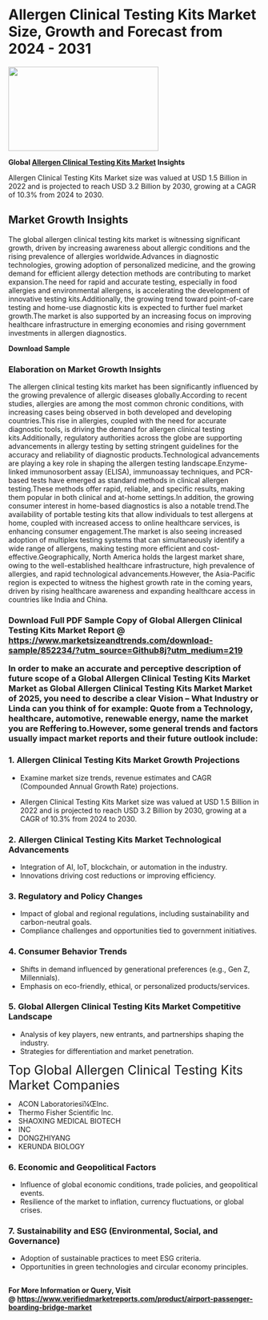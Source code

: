 <H1>Allergen Clinical Testing Kits Market Size, Growth and Forecast from 2024 - 2031</H1><img class="aligncenter size-medium wp-image-584254" src="https://thirdeyenews.in/wp-content/uploads/2024/09/Global-Market-Research-300x168.jpeg" alt="" width="300" height="168" /><p><strong>Global&nbsp;<a href="https://www.marketsizeandtrends.com/download-sample/852234/?utm_source=Github8j?utm_medium=219">Allergen Clinical Testing Kits Market</a> Insights</strong></p><p>Allergen Clinical Testing Kits Market size was valued at USD 1.5 Billion in 2022 and is projected to reach USD 3.2 Billion by 2030, growing at a CAGR of 10.3% from 2024 to 2030.</p><p><h2>Market Growth Insights</h2> The global allergen clinical testing kits market is witnessing significant growth, driven by increasing awareness about allergic conditions and the rising prevalence of allergies worldwide.Advances in diagnostic technologies, growing adoption of personalized medicine, and the growing demand for efficient allergy detection methods are contributing to market expansion.The need for rapid and accurate testing, especially in food allergies and environmental allergens, is accelerating the development of innovative testing kits.Additionally, the growing trend toward point-of-care testing and home-use diagnostic kits is expected to further fuel market growth.The market is also supported by an increasing focus on improving healthcare infrastructure in emerging economies and rising government investments in allergen diagnostics.<p><strong>Download Sample</strong></p> <h3>Elaboration on Market Growth Insights</h3> The allergen clinical testing kits market has been significantly influenced by the growing prevalence of allergic diseases globally.According to recent studies, allergies are among the most common chronic conditions, with increasing cases being observed in both developed and developing countries.This rise in allergies, coupled with the need for accurate diagnostic tools, is driving the demand for allergen clinical testing kits.Additionally, regulatory authorities across the globe are supporting advancements in allergy testing by setting stringent guidelines for the accuracy and reliability of diagnostic products.Technological advancements are playing a key role in shaping the allergen testing landscape.Enzyme-linked immunosorbent assay (ELISA), immunoassay techniques, and PCR-based tests have emerged as standard methods in clinical allergen testing.These methods offer rapid, reliable, and specific results, making them popular in both clinical and at-home settings.In addition, the growing consumer interest in home-based diagnostics is also a notable trend.The availability of portable testing kits that allow individuals to test allergens at home, coupled with increased access to online healthcare services, is enhancing consumer engagement.The market is also seeing increased adoption of multiplex testing systems that can simultaneously identify a wide range of allergens, making testing more efficient and cost-effective.Geographically, North America holds the largest market share, owing to the well-established healthcare infrastructure, high prevalence of allergies, and rapid technological advancements.However, the Asia-Pacific region is expected to witness the highest growth rate in the coming years, driven by rising healthcare awareness and expanding healthcare access in countries like India and China.<h3></p><p><span class=""><strong>Download Full PDF Sample Copy of Global Allergen Clinical Testing Kits Market Report</strong> @ <a href="https://www.marketsizeandtrends.com/download-sample/852234/?utm_source=Github8j?utm_medium=219" target="_blank">https://www.marketsizeandtrends.com/download-sample/852234/?utm_source=Github8j?utm_medium=219</a></span></p><p>In order to make an accurate and perceptive description of future scope of a Global&nbsp;Allergen Clinical Testing Kits Market Market as Global&nbsp;Allergen Clinical Testing Kits Market Market of 2025, you need to describe a clear Vision &ndash; What Industry or Linda can you think of for example: Quote from a Technology, healthcare, automotive, renewable energy, name the market you are Reffering to.However, some general trends and factors usually impact market reports and their future outlook include:</p><h3>1.&nbsp;<strong>Allergen Clinical Testing Kits Market Growth Projections</strong></h3><ul><li>Examine market size trends, revenue estimates and CAGR (Compounded Annual Growth Rate) projections.</li><li><p>Allergen Clinical Testing Kits Market size was valued at USD 1.5 Billion in 2022 and is projected to reach USD 3.2 Billion by 2030, growing at a CAGR of 10.3% from 2024 to 2030.</p></li></ul><h3>2.&nbsp;<strong>Allergen Clinical Testing Kits Market Technological Advancements</strong></h3><ul><li>Integration of AI, IoT, blockchain, or automation in the industry.</li><li>Innovations driving cost reductions or improving efficiency.</li></ul><h3>3.&nbsp;<strong>Regulatory and Policy Changes</strong></h3><ul><li>Impact of global and regional regulations, including sustainability and carbon-neutral goals.</li><li>Compliance challenges and opportunities tied to government initiatives.</li></ul><h3>4.&nbsp;<strong>Consumer Behavior Trends</strong></h3><ul><li>Shifts in demand influenced by generational preferences (e.g., Gen Z, Millennials).</li><li>Emphasis on eco-friendly, ethical, or personalized products/services.</li></ul><h3>5.&nbsp;<strong>Global Allergen Clinical Testing Kits Market Competitive Landscape</strong></h3><ul><li>Analysis of key players, new entrants, and partnerships shaping the industry.</li><li>Strategies for differentiation and market penetration.</li></ul><p data-pm-slice="1 1 []"><span style="color: inherit; font-family: inherit; font-size: 25px;">Top Global Allergen Clinical Testing Kits Market Companies</span></p><div class="" data-test-id=""><p><li>ACON Laboratoriesï¼ŒInc.</li><li> Thermo Fisher Scientific Inc.</li><li> SHAOXING MEDICAL BIOTECH</li><li> INC</li><li> DONGZHIYANG</li><li> KERUNDA BIOLOGY</li></p></div><h3>6.&nbsp;<strong>Economic and Geopolitical Factors</strong></h3><ul><li>Influence of global economic conditions, trade policies, and geopolitical events.</li><li>Resilience of the market to inflation, currency fluctuations, or global crises.</li></ul><h3>7.&nbsp;<strong>Sustainability and ESG (Environmental, Social, and Governance)</strong></h3><ul><li>Adoption of sustainable practices to meet ESG criteria.</li><li>Opportunities in green technologies and circular economy principles.</li></ul><h2><strong style="font-size: 14px;">For More Information or Query, Visit @&nbsp;</strong><a style="background-color: #ffffff; font-size: 14px;" href="https://www.marketsizeandtrends.com/report/allergen-clinical-testing-kits-market/" target="_blank">https://www.verifiedmarketreports.com/product/airport-passenger-boarding-bridge-market</a></h2>